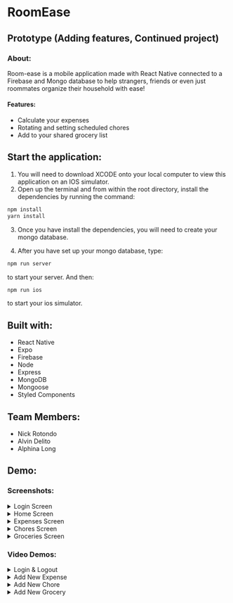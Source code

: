 # RoomEase
## Prototype (Adding features, Continued project)

### About:

Room-ease is a mobile application made with React Native connected to a Firebase and Mongo database to help strangers, friends or even just roommates organize their household with ease!

#### Features:
* Calculate your expenses
* Rotating and setting scheduled chores
* Add to your shared grocery list

## Start the application:
1. You will need to download XCODE onto your local computer to view this application on an IOS simulator.
2. Open up the terminal and from within the root directory, install the dependencies by running the command:
```sh
npm install
yarn install
```

3. Once you have install the dependencies, you will need to create your mongo database.

4. After you have set up your mongo database, type:
```sh
npm run server
```
to start your server. And then:
```sh
npm run ios
```
to start your ios simulator.

## Built with:
* React Native
* Expo
* Firebase
* Node
* Express
* MongoDB
* Mongoose
* Styled Components

## Team Members:
* Nick Rotondo
* Alvin Delito
* Alphina Long


## Demo:

### Screenshots:
<details>
<summary>Login Screen</summary>
<br>

![login screen](https://res.cloudinary.com/alvindelito/image/upload/v1606874961/roomease/login_j0mmhb.png)
</details>

<details>
<summary>Home Screen</summary>
<br>

![home screen](https://res.cloudinary.com/alvindelito/image/upload/v1606874960/roomease/home_uhm9nz.png)
</details>

<details>
<summary>Expenses Screen</summary>
<br>

![expenses screen](https://res.cloudinary.com/alvindelito/image/upload/v1606874960/roomease/expenses_rnlab2.png)
</details>

<details>
<summary>Chores Screen</summary>
<br>

![chores screen](https://res.cloudinary.com/alvindelito/image/upload/v1606874960/roomease/chores_jwy1gx.png)
</details>

<details>
<summary>Groceries Screen</summary>
<br>

![groceries screen](https://res.cloudinary.com/alvindelito/image/upload/v1606874960/roomease/groceries_au86cv.png)
</details>

### Video Demos:

<details>
<summary>Login & Logout</summary>
<br>

![Login and logout gif](https://media.giphy.com/media/txfhsHiPXHms6u0yIk/giphy.gif)
</details>

<details>
<summary>Add New Expense</summary>
<br>

![add new expense gif](https://media.giphy.com/media/Id9BaD6HS0gTaa17tu/giphy.gif)
</details>

<details>
<summary>Add New Chore</summary>
<br>

![add new chore gif](https://media.giphy.com/media/NnXp0RnNpdqaavpqS3/giphy.gif)
</details>

<details>
<summary>Add New Grocery</summary>
<br>

![add new grocery gif](https://media.giphy.com/media/XvL08c9FjeEfqk68A2/giphy.gif)
</details>
